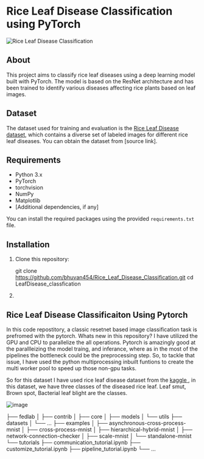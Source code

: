 # Rice Leaf Disease Classification using PyTorch

![Rice Leaf Disease Classification](rice_leaf_image.jpg)

## About

This project aims to classify rice leaf diseases using a deep learning model built with PyTorch. The model is based on the ResNet architecture and has been trained to identify various diseases affecting rice plants based on leaf images.

## Dataset

The dataset used for training and evaluation is the [Rice Leaf Disease dataset](link-to-dataset), which contains a diverse set of labeled images for different rice leaf diseases. You can obtain the dataset from [source link].

## Requirements

- Python 3.x
- PyTorch
- torchvision
- NumPy
- Matplotlib
- [Additional dependencies, if any]

You can install the required packages using the provided `requirements.txt` file.

## Installation

1. Clone this repository:

   git clone https://github.com/bhuvan454/Rice_Leaf_Disease_Classification.git
   cd LeafDisease_classfication

2. 


## Rice Leaf Disease Classificaiton Using Pytorch

In this code repostitory, a classic resetnet based image classification task is prefromed with the pytorch. Whats new in this repository? I have utilized the GPU and CPU to parallelize the all operations. Pytorch is amazingly good at the parallleizing the model traing, and inferance, where as in the most of the pipelines the bottleneck could be the preprocessing step. So, to tackle that issue, I have used the python multiprocessing inbuilt funtions to create the multi worker pool to speed up those non-gpu tasks. 

So for this dataset I have used rice leaf disease dataset from the  <a href = https://www.kaggle.com/datasets/vbookshelf/rice-leaf-diseases> kaggle </a>, in this dataset, we have three classes of the diseased rice leaf. Leaf smut, Brown spot, Bacterial leaf blight are the classes. 

![image](files/Users/jzhang/Desktop/Isolated.png)

├── fedlab
│   ├── contrib
│   ├── core
│   ├── models
│   └── utils
├── datasets
│   └── ...
├── examples
│   ├── asynchronous-cross-process-mnist
│   ├── cross-process-mnist
│   ├── hierarchical-hybrid-mnist
│   ├── network-connection-checker
│   ├── scale-mnist
│   └── standalone-mnist
└── tutorials
    ├── communication_tutorial.ipynb
    ├── customize_tutorial.ipynb
    ├── pipeline_tutorial.ipynb
    └── ...
